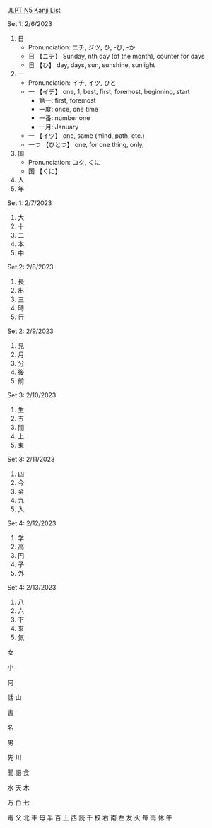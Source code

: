 [JLPT N5 Kanji List](https://www.jlptstudy.net/N5/?kanji-list)

Set 1: 2/6/2023
1. 日
    * Pronunciation: ニチ, ジツ, ひ, -び, -か
    * 日 【ニチ】 Sunday, nth day (of the month), counter for days
    * 日 【ひ】 day, days, sun, sunshine, sunlight
2. 一
    * Pronunciation: イチ, イツ, ひと-
    * 一 【イチ】 one, 1, best, first, foremost, beginning, start
      * 第一: first, foremost
      * 一度: once, one time
      * 一番: number one
      * 一月: January
    * 一 【イツ】 one, same (mind, path, etc.)
    * 一つ 【ひとつ】 one, for one thing, only,
3. 国
    * Pronunciation: コク, くに
    *  国 【くに】
4. 人
5. 年

Set 1: 2/7/2023
1. 大
2. 十
3. 二
4. 本
5. 中

Set 2: 2/8/2023
1. 長
2. 出
3. 三
4. 時
5. 行

Set 2: 2/9/2023
1. 見
2. 月
3. 分
4. 後
5. 前

Set 3: 2/10/2023
1. 生
2. 五
3. 間
4. 上
5. 東

Set 3: 2/11/2023
1. 四
2. 今
3. 金
4. 九
5. 入

Set 4: 2/12/2023
1. 学
2. 高
3. 円
4. 子
5. 外

Set 4: 2/13/2023
1. 八
2. 六
3. 下
4. 来
5. 気


女

小

何

話
山


書

名

男


先
川

聞
語
食

水
天
木

万
白
七

電
父
北
車
母
半
百
土
西
読
千
校
右
南
左
友
火
毎
雨
休
午